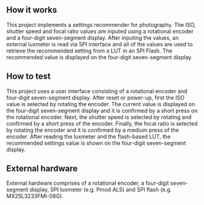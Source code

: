 <!---

This file is used to generate your project datasheet. Please fill in the information below and delete any unused
sections.

You can also include images in this folder and reference them in the markdown. Each image must be less than
512 kb in size, and the combined size of all images must be less than 1 MB.
-->

## How it works

This project implements a settings recommender for photography. The ISO, shutter speed and focal ratio values are inputed using a rotational encoder and a four-digit seven-segment display. After inputing the values, an external luxmeter is read via SPI interface and all of the values are used to retrieve the recommended setting from a LUT in an SPI Flash. The recommended value is displayed on the four-digit seven-segment display.

## How to test

This project uses a user interface consisting of a rotational encoder and four-digit seven-segment display. After reset or power-up, first the ISO value is selected by rotating the encoder. The current value is displayed on the four-digit seven-segment display and it is confirmed by a short press on the rotational encoder. Next, the shutter speed is selected by rotating and confirmed by a short press of the encoder. Finally, the focal ratio is selected by rotating the encoder and it is confirmed by a medium press of the encoder. After reading the luxmeter and the flash-based LUT, the recommended settings value is shown on the four-digit seven-segment display. 

## External hardware

External hardware comprises of a rotational encoder, a four-digit seven-segment display, SPI luxmeter (e.g. Pmod ALS) and SPI flash (e.g. MX25L3233FMI-08G).

